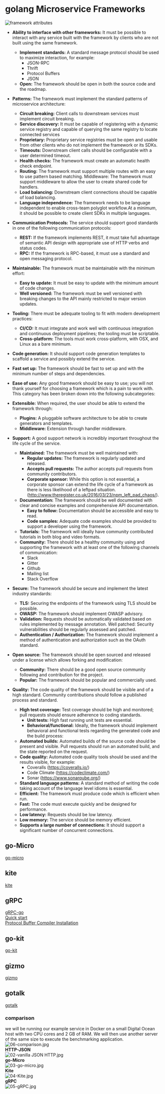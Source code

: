 # golang Microservice Frameworks
![framework attributes](./Img/01-framework_attributes.jpg)
* **Ability to interface with other frameworks:** It must be possible to interact with any service built with the framework by clients who are not built using the same framework.
  * **Implement standards:** A standard message protocol should be used to maximize interaction, for example:
    * JSON-RPC
    * Thrift
    * Protocol Buffers
    * JSON
  * **Open:** The framework should be open in both the source code and the roadmap.

* **Patterns:** The framework must implement the standard patterns of microservice architecture:
  * **Circuit breaking:** Client calls to downstream services must implement circuit breaking.
  * **Service discovery:** It must be capable of registering with a dynamic service registry and capable of querying the same registry to locate connected services
  * **Proprietary:** Proprietary service registries must be open and usable from other clients who do not implement the framework or its SDKs.
  * **Timeouts:** Downstream client calls should be configurable with a user determined timeout.
  * **Health checks:** The framework must create an automatic health check endpoint.
  * **Routing:** The framework must support multiple routes with an easy to use pattern based matching. Middleware: The framework must support middleware to allow the user to create shared code for handlers.
  * **Load balancing:** Downstream client connections should be capable of load balancing.
  * **Language independence:** The framework needs to be language independent to enable cross-team polyglot workflow.At a minimum, it should be possible to create client SDKs in multiple languages.

* **Communication Protocols:** The service should support good standards in one of the following communication protocols:
  * **REST:** If the framework implements REST, it must take full advantage of semantic API design with appropriate use of HTTP verbs and status codes.
  * **RPC:** If the framework is RPC-based, it must use a standard and open messaging protocol. 

* **Maintainable:** The framework must be maintainable with the minimum effort:
  * **Easy to update:** It must be easy to update with the minimum amount of code changes. 
  * **Well versioned:** The framework must be well versioned with breaking changes to the API mainly restricted to major version updates.

* **Tooling:** There must be adequate tooling to fit with modern development practices:
  * **CI/CD:** It must integrate and work well with continuous integration and continuous deployment pipelines; the tooling must be scriptable.
  * **Cross-platform:** The tools must work cross-platform, with OSX, and Linux as a bare minimum.
  
* **Code generation:** It should support code generation templates to scaffold a service and possibly extend the service.
* **Fast set up:** The framework should be fast to set up and with the minimum number of steps and dependencies.
* **Ease of use:** Any good framework should be easy to use; you will not thank yourself for choosing a framework which is a pain to work with. This category has been broken down into the following subcategories:
* **Extensible:** When required, the user should be able to extend the framework through: 
  * **Plugins:** A pluggable software architecture to be able to create generators and templates. 
  * **Middleware:** Extension through handler middleware.

* **Support:** A good support network is incredibly important throughout the life cycle of the service. 
  * **Maintained:** The framework must be well maintained with:
    * **Regular updates:** The framework is regularly updated and released.
    * **Accepts pull requests:** The author accepts pull requests from community contributors.
    * **Corporate sponsor:** While this option is not essential, a corporate sponsor can extend the life cycle of a framework as there is less likelihood of a leftpad situation. (http://www.theregister.co.uk/2016/03/23/npm_left_pad_chaos/).
  * **Documentation:** The framework should be well documented with clear and concise examples and comprehensive API documentation.
    * **Easy to follow:** Documentation should be accessible and easy to read.
    * **Code samples:** Adequate code examples should be provided to support a developer using the framework.
  * **Tutorials:** The framework will ideally have community contributed tutorials in both blog and video formats.
  * **Community:** There should be a healthy community using and supporting the framework with at least one of the following channels of communication:
    * Slack
    * Gitter
    * Github
    * Mailing list
    * Stack Overflow

* **Secure:** The framework should be secure and implement the latest industry standards:
  * **TLS:** Securing the endpoints of the framework using TLS should be possible.
  * **OWASP:** The framework should implement OWASP advisory.
  * **Validation:** Requests should be automatically validated based on rules implemented by message annotation. Well patched: Security vulnerabilities should be regularly assessed and patched.
  * **Authentication / Authorization:** The framework should implement a method of authentication and authorization such as the OAuth standard.
      
* **Open source:** The framework should be open sourced and released under a license which allows forking and modification:
  * **Community:** There should be a good open source community following and contribution for the project.
  * **Popular:** The framework should be popular and commercially used.
      
* **Quality:** The code quality of the framework should be visible and of a high standard. Community contributions should follow a published process and standard.
  * **High test coverage:** Test coverage should be high and monitored; pull requests should ensure adherence to coding standards.
    * **Unit tests:** High fast running unit tests are essential.
    * **Behavioral/functional:** Ideally, the framework should implement behavioral and functional tests regarding the generated code and the build process:
  * **Automated builds:** Automated builds of the source code should be present and visible. Pull requests should run an automated build, and the state reported on the request.
  * **Code quality:** Automated code quality tools should be used and the results visible, for example:
    * Coveralls (https://coveralls.io/)
    * Code Climate (https://codeclimate.com/)
    * Sonar (https://www.sonarqube.org/)
  * **Standard language patterns:** A standard method of writing the code taking account of the language level idioms is essential.
  * **Efficient:** The framework must produce code which is efficient when run.
  * **Fast:** The code must execute quickly and be designed for performance.
  * **Low latency:** Requests should be low latency.
  * **Low memory:** The service should be memory efficient.
  * **Supports a large number of connections:** It should support a significant number of concurrent connections.

## go-Micro
[go-micro](https://github.com/go-micro/go-micro)
## kite
[kite](https://github.com/koding/kite)
## gRPC
[gRPC-go](https://github.com/grpc/grpc-go)<br/>
[Quick start](https://grpc.io/docs/languages/go/quickstart/)<br/>
[Protocol Buffer Compiler Installation](https://grpc.io/docs/protoc-installation/)<br/>
## go-kit
[go-kit](https://github.com/go-kit/kit)
## gizmo
[gizmo](https://github.com/nytimes/gizmo)
## gotalk
[gotalk](https://github.com/rsms/gotalk)


### comparison 
we will be running our example service in Docker on a small Digital Ocean host with two CPU cores and 2 GB of RAM. We will then use another server of the same size to execute the benchmarking application.
![06-comparison.jpg](./Img/06-comparison.jpg)<br/>
**HTTP-JSON** <br/>
![02-vanilla JSON HTTP.jpg](./Img/02-vanilla%20JSON%20HTTP.jpg)<br/>
**go-Micro** <br/>
![03-go-micro.jpg](./Img/03-go-micro.jpg) <br/>
**Kite**<br/>
![04-Kite.jpg](./Img/04-Kite.jpg)<br/>
**gRPC**<br/>
![05-gRPC.jpg](./Img/05-gRPC.jpg)


